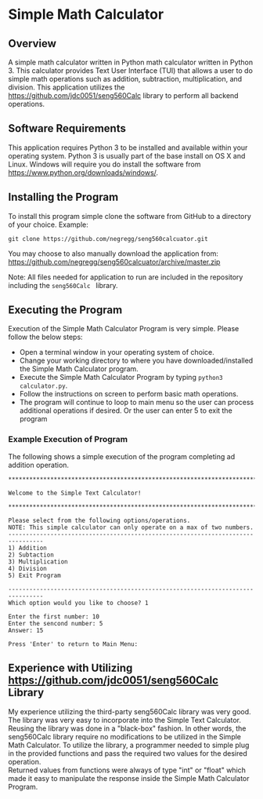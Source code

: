 # Simple Math Calculator

## Overview

A simple math calculator written in Python math calculator written in Python 3.
This calculator provides Text User Interface (TUI) that allows a user to do 
simple math operations such as addition, subtraction, multiplication, and 
division.   This application utilizes the 
https://github.com/jdc0051/seng560Calc library to perform all backend 
operations.  

## Software Requirements

This application requires Python 3 to be installed and available within your 
operating system.  Python 3 is usually part of the base install on OS X and 
Linux.  Windows will require you do install the software from 
https://www.python.org/downloads/windows/.

## Installing the Program

To install this program simple clone the software from GitHub to a directory
of your choice.  Example:

` git clone https://github.com/negregg/seng560calcuator.git `

You may choose to also manually download the application from: 
https://github.com/negregg/seng560calcuator/archive/master.zip

Note: All files needed for application to run are included in the repository
including the ` seng560Calc  ` library.

## Executing the Program

Execution of the Simple Math Calculator Program is very simple.  Please follow the 
below steps:

* Open a terminal window in your operating system of choice.
* Change your working directory to where you have downloaded/installed the
  Simple Math Calculator program.
* Execute the Simple Math Calculator Program by typing ` python3 calculator.py `.
* Follow the instructions on screen to perform basic math operations.
* The program will continue to loop to main menu so the user can process
  additional operations if desired.  Or the user can enter 5 to exit the 
  program

### Example Execution of Program
The following shows a simple execution of the program completing ad addition
operation.

```shell
********************************************************************************

Welcome to the Simple Text Calculator!

********************************************************************************

Please select from the following options/operations.
NOTE: This simple calculator can only operate on a max of two numbers.
--------------------------------------------------------------------------------
1) Addition
2) Subtaction
3) Multiplication
4) Division
5) Exit Program

--------------------------------------------------------------------------------
Which option would you like to choose? 1

Enter the first number: 10
Enter the sencond number: 5
Answer: 15

Press 'Enter' to return to Main Menu: 
```

## Experience with Utilizing https://github.com/jdc0051/seng560Calc Library

My experience utilizing the third-party seng560Calc library was very good.  The library
was very easy to incorporate into the Simple Text Calculator.  Reusing the
library was done in a "black-box" fashion.  In other words, the seng560Calc
library require no modifications to be utilized in the Simple Math Calculator.
To utilize the library, a programmer needed to simple plug in the provided 
functions and pass the required two values for the desired operation.  
Returned values from functions were always of type "int" or "float" which made it 
easy to manipulate the response inside the Simple Math Calculator Program.

